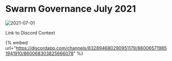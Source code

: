 # Swarm Governance July 2021

![2021-07-01](https://user-images.githubusercontent.com/25156451/124162622-8ec29b00-da96-11eb-90d7-4ec46dd4c48e.png)


Link to Discord Context

{% embed url="https://discordapp.com/channels/832894680290951179/860065719851941910/860068303825666078" %}



